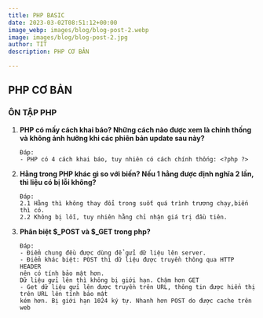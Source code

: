 ```yaml
---
title: PHP BASIC
date: 2023-03-02T08:51:12+00:00
image_webp: images/blog/blog-post-2.webp
image: images/blog/blog-post-2.jpg
author: TÍT
description: PHP CƠ BẢN

---
```

## **PHP CƠ BẢN**

### **ÔN TẬP PHP**

1. **PHP có mấy cách khai báo? Những cách nào được xem là chính thống và không ảnh hưởng khi các phiên bản update sau này?**

       Đáp:
       - PHP có 4 cách khai báo, tuy nhiên có cách chính thống: <?php ?>
2. **Hằng trong PHP khác gì so với biến? Nếu 1 hằng được định nghĩa 2 lần, thì liệu có bị lỗi không?**

       Đáp:
       2.1 Hằng thì không thay đổi trong suốt quá trình trương chạy,biến thì có.
       2.2 Không bị lỗi, tuy nhiên hằng chỉ nhận giá trị đầu tiên.
3. **Phân biệt $_POST và $_GET trong php?**

       Đáp: 
       - Điểm chung đều được dùng để gửi dữ liệu lên server.
       - Điểm khác biệt: POST thì dữ liệu được truyền thông qua HTTP HEADER
       nên có tính bảo mật hơn.
       Dữ liệu gửi lên thì không bị giới hạn. Chậm hơn GET
       - Get dữ liệu gửi lên được truyền trên URL, thông tin được hiển thị 
       trên URL lên tính bảo mật
       kém hơn. Bị giới hạn 1024 ký tự. Nhanh hơn POST do được cache trên 
       web